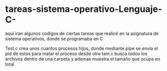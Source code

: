 # tareas-sistema-operativo-Lenguaje-C-
aqui iran algunos codigos de ciertas tareas que realicé en la asignatura de sistema operativos, donde se programaba en C

Test.c crea unos cuantos procesos hijos, donde mediante pipe se envia el pid de estos para matar el proceso desde otro
tam.c busca todos los archivos dentro de una carpeta y ademas muestra el tamaño que ocupa en total
